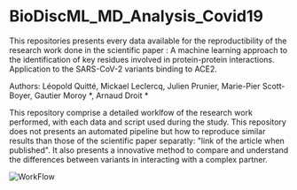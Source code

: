 # BioDiscML_MD_Analysis_Covid19

This repositories presents every data available for the reproductibility of the research work done in the scientific paper : 
A machine learning approach to the identification of key residues
involved in protein-protein interactions. Application to the SARS-CoV-2
variants binding to ACE2.

Authors: Léopold Quitté, Mickael Leclercq, Julien Prunier, Marie-Pier
Scott-Boyer, Gautier Moroy *, Arnaud Droit *

This repository comprise a detailed worklfow of the research work performed, with each data and script used during the study. This repository does not presents an automated pipeline but how to reproduce similar results than those of the scientific paper separatly: "link of the article when published". It also presents a innovative method to compare and understand the differences between variants in interacting with a complex partner.


![WorkFlow](https://github.com/leopoldquitte/BioDiscML_MD_Analysis_Covid19/assets/62938699/39fb9cb8-06bf-4b80-af09-138d8446b92d)
